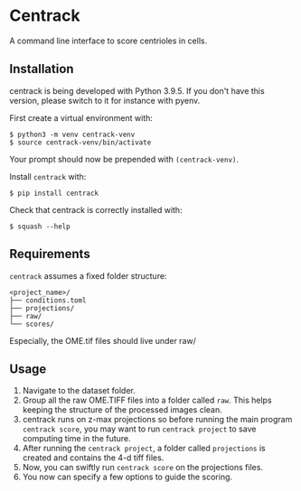 # Centrack

A command line interface to score centrioles in cells.

## Installation

centrack is being developed with Python 3.9.5. If you don't have this version, please switch to it for instance with pyenv.

First create a virtual environment with:
```shell
$ python3 -m venv centrack-venv
$ source centrack-venv/bin/activate
```
Your prompt should now be prepended with `(centrack-venv)`.

Install `centrack` with:
```shell
$ pip install centrack
```

Check that centrack is correctly installed with:

```shell
$ squash --help
```

## Requirements
`centrack` assumes a fixed folder structure:

```text
<project_name>/
├── conditions.toml
├── projections/
├── raw/
└── scores/
```
Especially, the OME.tif files should live under raw/


## Usage

1. Navigate to the dataset folder.
2. Group all the raw OME.TIFF files into a folder called `raw`.
This helps keeping the structure of the processed images clean.
3. centrack runs on z-max projections so before running the main program `centrack score`, you may want to
run `centrack project` to save computing time in the future.
4. After running the `centrack project`, a folder called `projections` is created and contains the 4-d tiff files.
5. Now, you can swiftly run `centrack score` on the projections files.
6. You now can specify a few options to guide the scoring.
